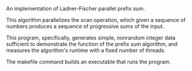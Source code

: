 An implementation of Ladner-Fischer parallel prefix sum.

This algorithm parallelizes the scan operation, which given a sequence of numbers produces a sequence of progressive sums of the input.

This program, specifically, generates simple, nonrandom integer data sufficient to demonstrate the function of the prefix sum algorithm, and measures the algorithm's runtime with a fixed number of threads.

The makefile command builds an executable that runs the program.
